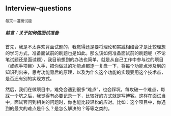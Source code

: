 ## Interview-questions

`每天一道面试题`

##### 前言：关于如何做面试准备

首先，我是不太喜欢背面试题的，我觉得还是要将理论和实践相结合才是比较理想的学习方式，准备面试前的刷题也是如此。那么该如何准备面试前的刷题呢（不论笔试题还是面试题），我目前想到的办法也简单，就是从自己工作中参与过的项目（或练手项目）入手，把你做过的功能点都逐一复盘一下，将每个功能点涉及到的知识列出来，思考功能背后的原理，以及为什么这个功能的实现要用这个技术点，是否还有别的实现方式。

然后，我们在做项目中，难免会遇到很多“难点”，也会踩坑，每攻破一个难点，每踩一个坑之后，我觉得有必要记录一下，比较好的方式就是写博客。这样在面试当中，面试官问到相关的问题时，你也能比较轻松的应对。比如：这个项目中，你遇到的最大的难点是什么？是怎么解决的？等等之类的。



